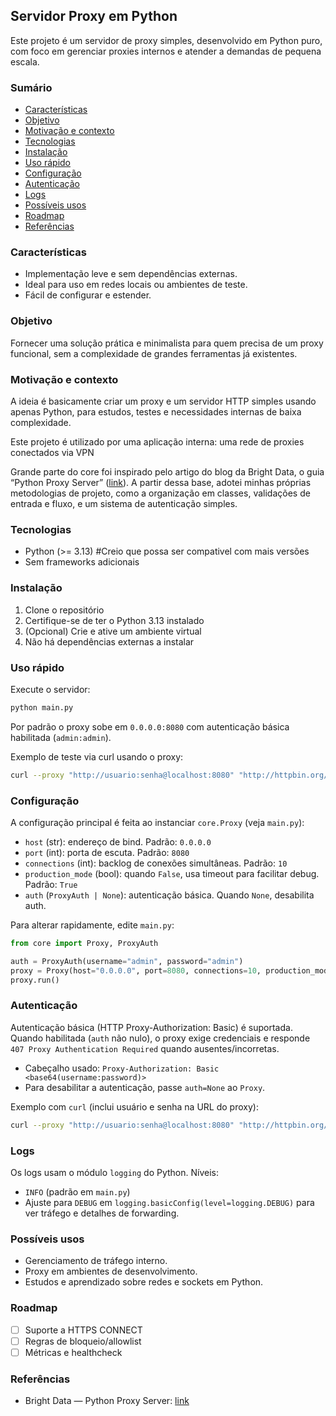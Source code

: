 ## Servidor Proxy em Python

Este projeto é um servidor de proxy simples, desenvolvido em Python puro, com foco em gerenciar proxies internos e atender a demandas de pequena escala.

### Sumário

- [Características](#características)
- [Objetivo](#objetivo)
- [Motivação e contexto](#motivação-e-contexto)
- [Tecnologias](#tecnologias)
- [Instalação](#instalação)
- [Uso rápido](#uso-rápido)
- [Configuração](#configuração)
- [Autenticação](#autenticação)
- [Logs](#logs)
- [Possíveis usos](#possíveis-usos)
- [Roadmap](#roadmap)
- [Referências](#referências)

### Características

- Implementação leve e sem dependências externas.
- Ideal para uso em redes locais ou ambientes de teste.
- Fácil de configurar e estender.

### Objetivo

Fornecer uma solução prática e minimalista para quem precisa de um proxy funcional, sem a complexidade de grandes ferramentas já existentes.

### Motivação e contexto

A ideia é basicamente criar um proxy e um servidor HTTP simples usando apenas Python, para estudos, testes e necessidades internas de baixa complexidade.

Este projeto é utilizado por uma aplicação interna: uma rede de proxies conectados via VPN

Grande parte do core foi inspirado pelo artigo do blog da Bright Data, o guia “Python Proxy Server” ([link](https://brightdata.com.br/blog/proxies-101/python-proxy-server)). A partir dessa base, adotei minhas próprias metodologias de projeto, como a organização em classes, validações de entrada e fluxo, e um sistema de autenticação simples.

### Tecnologias

- Python (>= 3.13) #Creio que possa ser compativel com mais versões
- Sem frameworks adicionais

### Instalação

1. Clone o repositório
2. Certifique-se de ter o Python 3.13 instalado
3. (Opcional) Crie e ative um ambiente virtual
4. Não há dependências externas a instalar

### Uso rápido

Execute o servidor:

```bash
python main.py
```

Por padrão o proxy sobe em `0.0.0.0:8080` com autenticação básica habilitada (`admin:admin`).

Exemplo de teste via curl usando o proxy:

```bash
curl --proxy "http://usuario:senha@localhost:8080" "http://httpbin.org/ip"
```

### Configuração

A configuração principal é feita ao instanciar `core.Proxy` (veja `main.py`):

- `host` (str): endereço de bind. Padrão: `0.0.0.0`
- `port` (int): porta de escuta. Padrão: `8080`
- `connections` (int): backlog de conexões simultâneas. Padrão: `10`
- `production_mode` (bool): quando `False`, usa timeout para facilitar debug. Padrão: `True`
- `auth` (`ProxyAuth | None`): autenticação básica. Quando `None`, desabilita auth.

Para alterar rapidamente, edite `main.py`:

```python
from core import Proxy, ProxyAuth

auth = ProxyAuth(username="admin", password="admin")
proxy = Proxy(host="0.0.0.0", port=8080, connections=10, production_mode=True, auth=auth)
proxy.run()
```

### Autenticação

Autenticação básica (HTTP Proxy-Authorization: Basic) é suportada. Quando habilitada (`auth` não nulo), o proxy exige credenciais e responde `407 Proxy Authentication Required` quando ausentes/incorretas.

- Cabeçalho usado: `Proxy-Authorization: Basic <base64(username:password)>`
- Para desabilitar a autenticação, passe `auth=None` ao `Proxy`.

Exemplo com `curl` (inclui usuário e senha na URL do proxy):

```bash
curl --proxy "http://usuario:senha@localhost:8080" "http://httpbin.org/ip"
```

### Logs

Os logs usam o módulo `logging` do Python. Níveis:

- `INFO` (padrão em `main.py`)
- Ajuste para `DEBUG` em `logging.basicConfig(level=logging.DEBUG)` para ver tráfego e detalhes de forwarding.

### Possíveis usos

- Gerenciamento de tráfego interno.
- Proxy em ambientes de desenvolvimento.
- Estudos e aprendizado sobre redes e sockets em Python.

### Roadmap

- [ ] Suporte a HTTPS CONNECT
- [ ] Regras de bloqueio/allowlist
- [ ] Métricas e healthcheck

### Referências

- Bright Data — Python Proxy Server: [link](https://brightdata.com.br/blog/proxies-101/python-proxy-server)